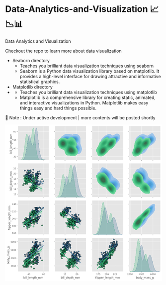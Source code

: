 # Data-Analytics-and-Visualization 📈📉📊

Data Analytics and Visualization

Checkout the repo to learn more about data visualization

- Seaborn directory
  - Teaches you brilliant data visualization techniques using seaborn
  - Seaborn is a Python data visualization library based on matplotlib. It provides a high-level interface for drawing attractive and informative statistical graphics.
- Matplotlib directory
- - Teaches you brilliant data visualization techniques using matplotlib
  - Matplotlib is a comprehensive library for creating static, animated, and interactive visualizations in Python. Matplotlib makes easy things easy and hard things possible.

📢 Note : Under active development | more contents will be posted shortly

<img src='./Seaborn/PairGrid/plots/pair-grid-14.png'>
